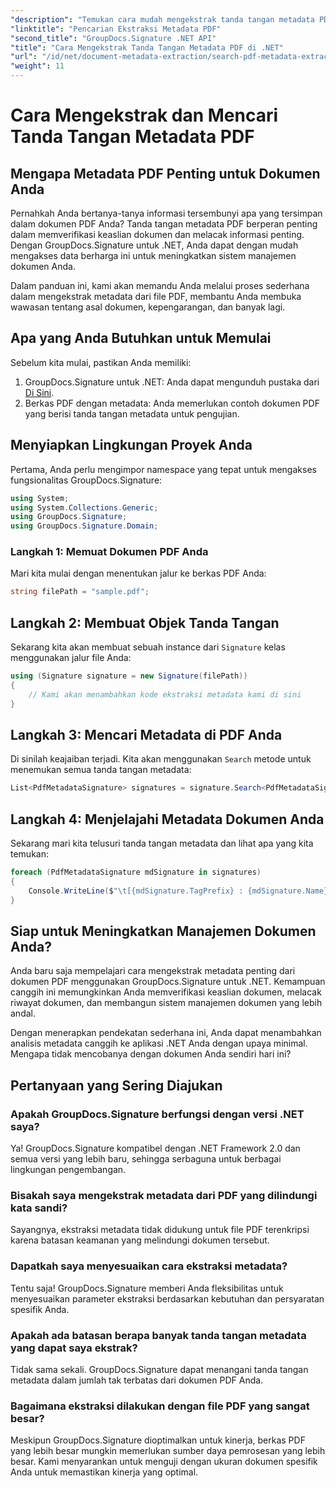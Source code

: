 ```yaml
---
"description": "Temukan cara mudah mengekstrak tanda tangan metadata PDF menggunakan GroupDocs.Signature untuk .NET guna meningkatkan keamanan dokumen dan memperbaiki manajemen informasi."
"linktitle": "Pencarian Ekstraksi Metadata PDF"
"second_title": "GroupDocs.Signature .NET API"
"title": "Cara Mengekstrak Tanda Tangan Metadata PDF di .NET"
"url": "/id/net/document-metadata-extraction/search-pdf-metadata-extraction/"
"weight": 11
---
```


# Cara Mengekstrak dan Mencari Tanda Tangan Metadata PDF

## Mengapa Metadata PDF Penting untuk Dokumen Anda

Pernahkah Anda bertanya-tanya informasi tersembunyi apa yang tersimpan dalam dokumen PDF Anda? Tanda tangan metadata PDF berperan penting dalam memverifikasi keaslian dokumen dan melacak informasi penting. Dengan GroupDocs.Signature untuk .NET, Anda dapat dengan mudah mengakses data berharga ini untuk meningkatkan sistem manajemen dokumen Anda.

Dalam panduan ini, kami akan memandu Anda melalui proses sederhana dalam mengekstrak metadata dari file PDF, membantu Anda membuka wawasan tentang asal dokumen, kepengarangan, dan banyak lagi.

## Apa yang Anda Butuhkan untuk Memulai

Sebelum kita mulai, pastikan Anda memiliki:

1. GroupDocs.Signature untuk .NET: Anda dapat mengunduh pustaka dari [Di Sini](https://releases.groupdocs.com/signature/net/).
2. Berkas PDF dengan metadata: Anda memerlukan contoh dokumen PDF yang berisi tanda tangan metadata untuk pengujian.

## Menyiapkan Lingkungan Proyek Anda

Pertama, Anda perlu mengimpor namespace yang tepat untuk mengakses fungsionalitas GroupDocs.Signature:

```csharp
using System;
using System.Collections.Generic;
using GroupDocs.Signature;
using GroupDocs.Signature.Domain;
```

### Langkah 1: Memuat Dokumen PDF Anda

Mari kita mulai dengan menentukan jalur ke berkas PDF Anda:

```csharp
string filePath = "sample.pdf";
```

## Langkah 2: Membuat Objek Tanda Tangan

Sekarang kita akan membuat sebuah instance dari `Signature` kelas menggunakan jalur file Anda:

```csharp
using (Signature signature = new Signature(filePath))
{
    // Kami akan menambahkan kode ekstraksi metadata kami di sini
}
```

## Langkah 3: Mencari Metadata di PDF Anda

Di sinilah keajaiban terjadi. Kita akan menggunakan `Search` metode untuk menemukan semua tanda tangan metadata:

```csharp
List<PdfMetadataSignature> signatures = signature.Search<PdfMetadataSignature>(SignatureType.Metadata);
```

## Langkah 4: Menjelajahi Metadata Dokumen Anda

Sekarang mari kita telusuri tanda tangan metadata dan lihat apa yang kita temukan:

```csharp
foreach (PdfMetadataSignature mdSignature in signatures)
{
    Console.WriteLine($"\t[{mdSignature.TagPrefix} : {mdSignature.Name}] = {mdSignature.Value} ({mdSignature.Type})");
}
```

## Siap untuk Meningkatkan Manajemen Dokumen Anda?

Anda baru saja mempelajari cara mengekstrak metadata penting dari dokumen PDF menggunakan GroupDocs.Signature untuk .NET. Kemampuan canggih ini memungkinkan Anda memverifikasi keaslian dokumen, melacak riwayat dokumen, dan membangun sistem manajemen dokumen yang lebih andal.

Dengan menerapkan pendekatan sederhana ini, Anda dapat menambahkan analisis metadata canggih ke aplikasi .NET Anda dengan upaya minimal. Mengapa tidak mencobanya dengan dokumen Anda sendiri hari ini?

## Pertanyaan yang Sering Diajukan

### Apakah GroupDocs.Signature berfungsi dengan versi .NET saya?

Ya! GroupDocs.Signature kompatibel dengan .NET Framework 2.0 dan semua versi yang lebih baru, sehingga serbaguna untuk berbagai lingkungan pengembangan.

### Bisakah saya mengekstrak metadata dari PDF yang dilindungi kata sandi?

Sayangnya, ekstraksi metadata tidak didukung untuk file PDF terenkripsi karena batasan keamanan yang melindungi dokumen tersebut.

### Dapatkah saya menyesuaikan cara ekstraksi metadata?

Tentu saja! GroupDocs.Signature memberi Anda fleksibilitas untuk menyesuaikan parameter ekstraksi berdasarkan kebutuhan dan persyaratan spesifik Anda.

### Apakah ada batasan berapa banyak tanda tangan metadata yang dapat saya ekstrak?

Tidak sama sekali. GroupDocs.Signature dapat menangani tanda tangan metadata dalam jumlah tak terbatas dari dokumen PDF Anda.

### Bagaimana ekstraksi dilakukan dengan file PDF yang sangat besar?

Meskipun GroupDocs.Signature dioptimalkan untuk kinerja, berkas PDF yang lebih besar mungkin memerlukan sumber daya pemrosesan yang lebih besar. Kami menyarankan untuk menguji dengan ukuran dokumen spesifik Anda untuk memastikan kinerja yang optimal.